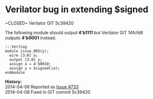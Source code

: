 
Verilator bug in extending $signed
==================================

~CLOSED~ Verilator GIT 5c39420

The following module should output **4'b1111** but Verilator GIT 14fcfd8
outputs **4'b0001** instead.

    :::Verilog
    module issue_005(y);
      wire [3:0] a;
      output [3:0] y;
      assign a = 4'b0010;
      assign y = $signed(|a);
    endmodule

**History:**  
2014-04-06 Reported as [Issue #733](http://www.veripool.org/issues/733-Verilator-Verilator-bug-in-extending-signed)  
2014-04-08 Fixed in GIT commit 5c39420  
